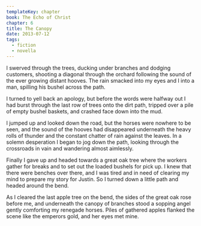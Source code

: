 ```yaml
---
templateKey: chapter
book: The Echo of Christ
chapter: 6
title: The Canopy
date: 2013-07-12
tags: 
  - fiction
  - novella
---
```


I swerved through the trees, ducking under branches and dodging
customers, shooting a diagonal through the orchard following the
sound of the ever growing distant hooves. The rain smacked into my
eyes and I into a man, spilling his bushel across the
path.

I turned to yell back an apology, but before the words were halfway
out I had burst through the last row of trees onto the dirt path,
tripped over a pile of empty bushel baskets, and crashed face down
into the mud.

I jumped up and looked down the road, but the horses were nowhere to
be seen, and the sound of the hooves had disappeared underneath the
heavy rolls of thunder and the constant chatter of rain against the
leaves. In a solemn desperation I began to jog down the path,
looking through the crossroads in vain and wandering almost aimlessly.

Finally I gave up and headed towards a great oak tree where the
workers gather for breaks and to set out the loaded bushels for pick
up. I knew that there were benches over there, and I was tired and
in need of clearing my mind to prepare my story for Justin. So I
turned down a little path and headed around the bend.

As I cleared the last apple tree on the bend, the sides of the great
oak rose before me, and underneath the canopy of branches stood a
sopping angel gently comforting my renegade horses. Piles of
gathered apples flanked the scene like the emperors gold, and  her
eyes met mine.
